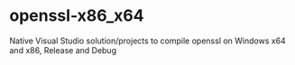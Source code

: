 # openssl-x86_x64
Native Visual Studio solution/projects to compile openssl on Windows x64 and x86, Release and Debug
